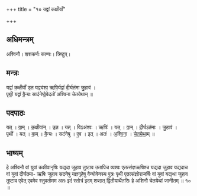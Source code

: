 +++
title = "१० यद्वां कक्षीवाँ"

+++
## अधिमन्त्रम्
अश्विनौ। शशकर्णः काण्वः। त्रिष्टुप्।

## मन्त्रः
यद्वां॑ क॒क्षीवाँ॑ उ॒त यद्व्य॑श्व॒ ऋषि॒र्यद्वां॑ दी॒र्घत॑मा जु॒हाव॑ ।  
पृथी॒ यद्वां॑ वै॒न्यः साद॑नेष्वे॒वेदतो॑ अश्विना चेतयेथाम् ॥

## पदपाठः
यत् । वा॒म् । क॒क्षीवा॑न् । उ॒त । यत् । विऽअ॑श्वः । ऋषिः॑ । यत् । वा॒म् । दी॒र्घऽत॑माः । जु॒हाव॑ ।  
पृथी॑ । यत् । वा॒म् । वै॒न्यः । सद॑नेषु । ए॒व । इत् । अतः॑ । अ॒श्वि॒ना॒ । चे॒त॒ये॒था॒म् ॥

## भाष्यम्
हे अश्विनौ वां युवां कक्षीवानृषिः यद्यदा जुहाव तुष्टाव उतापिच व्यश्वः एतत्संज्ञऋषिश्च यद्यदा जुहाव यद्यदाच वां युवां दीर्घतमा- ऋषिः जुहाव सदनेषु यज्ञगृहेषु वैन्योवेनस्य पुत्रः पृथी एतत्संज्ञोराजर्षिः वां युवां यद्यथा जुहाव तुष्टाव एवेत् एवमेव स्तुवतोमम अतः इदं स्तोत्रं इदम् शब्दात् द्वितीयार्थेतसिः हे अशिनौ चेतयेथां जानीतम् ॥ १० ॥